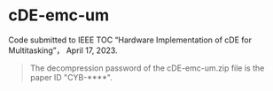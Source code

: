 # cDE-emc-um
Code submitted to IEEE TOC “Hardware Implementation of cDE for Multitasking”， April 17, 2023.

> The decompression password of the cDE-emc-um.zip file is the paper ID "CYB-****". 
